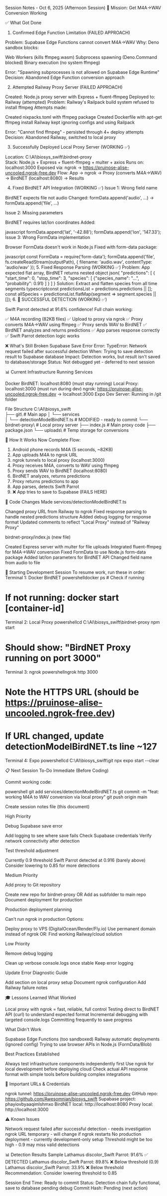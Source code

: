 Session Notes - Oct 6, 2025 (Afternoon Session)
🎯 Mission: Get M4A→WAV Conversion Working

✅ What Got Done
1. Confirmed Edge Function Limitation (FAILED APPROACH)

Problem: Supabase Edge Functions cannot convert M4A→WAV
Why: Deno sandbox blocks:

Web Workers (kills ffmpeg.wasm)
Subprocess spawning (Deno.Command blocked)
Binary execution (no system ffmpeg)


Error: "Spawning subprocesses is not allowed on Supabase Edge Runtime"
Decision: Abandoned Edge Function conversion approach

2. Attempted Railway Proxy Server (FAILED APPROACH)

Created: Node.js proxy server with Express + fluent-ffmpeg
Deployed to: Railway (attempted)
Problem: Railway's Railpack build system refused to install ffmpeg
Attempts made:

Created nixpacks.toml with ffmpeg package
Created Dockerfile with apt-get ffmpeg install
Railway kept ignoring configs and using Railpack


Error: "Cannot find ffmpeg" - persisted through 4+ deploy attempts
Decision: Abandoned Railway, switched to local proxy

3. Successfully Deployed Local Proxy Server (WORKING ✅)

Location: C:\AI\biosys_swift\birdnet-proxy\
Stack: Node.js + Express + fluent-ffmpeg + multer + axios
Runs on: localhost:3000
Exposed via: ngrok → https://pruinose-alise-uncooled.ngrok-free.dev
Flow: App → ngrok → Proxy (converts M4A→WAV) → BirdNET (localhost:8080) → Results

4. Fixed BirdNET API Integration (WORKING ✅)
Issue 1: Wrong field name

BirdNET expects file not audio
Changed: formData.append('audio', ...) → formData.append('file', ...)

Issue 2: Missing parameters

BirdNET requires lat/lon coordinates
Added:

javascript  formData.append('lat', '-42.88');
  formData.append('lon', '147.33');
Issue 3: Wrong FormData implementation

Browser FormData doesn't work in Node.js
Fixed with form-data package:

javascript  const FormData = require('form-data');
  formData.append('file', fs.createReadStream(outputPath), {
    filename: 'audio.wav',
    contentType: 'audio/wav'
  });
5. Fixed Response Parsing (WORKING ✅)
Problem: App expected flat array, BirdNET returns nested object
json{
  "predictions": [
    {
      "start_time": 0,
      "stop_time": 3,
      "species": [
        {"species_name": "...", "probability": 0.91}
      ]
    }
  ]
}
Solution: Extract and flatten species from all time segments
typescriptconst predictionsList = predictions.predictions || [];
const allSpecies = predictionsList.flatMap(segment => segment.species || []);
6. 🎉 SUCCESSFUL DETECTION (WORKING ✅)

Swift Parrot detected at 91.6% confidence!
Full chain working:

✅ M4A recording (82KB files)
✅ Upload to proxy via ngrok
✅ Proxy converts M4A→WAV using ffmpeg
✅ Proxy sends WAV to BirdNET
✅ BirdNET analyzes and returns predictions
✅ App parses response correctly
✅ Swift Parrot detection logic works




❌ What's Still Broken
Supabase Save Error
Error: TypeError: Network request failed after successful detection
When: Trying to save detection result to Supabase database
Impact: Detection works, but result isn't saved to database/storage
Status: Not debugged yet - deferred to next session

📊 Current Infrastructure
Running Services

Docker BirdNET: localhost:8080 (must stay running)
Local Proxy: localhost:3000 (must run during dev)
ngrok: https://pruinose-alise-uncooled.ngrok-free.dev → localhost:3000
Expo Dev Server: Running in /git folder

File Structure
C:\AI\biosys_swift\
├── git\                          # Main app
│   └── services\
│       └── detectionModelBirdNET.ts  # MODIFIED - ready to commit
└── birdnet-proxy\                # Local proxy server
    ├── index.js                  # Main proxy code
    ├── package.json
    └── uploads\                  # Temp storage for conversions

🔧 How It Works Now
Complete Flow:
1. Android phone records M4A (5 seconds, ~82KB)
2. App uploads M4A to ngrok URL
3. ngrok tunnels to local proxy (localhost:3000)
4. Proxy receives M4A, converts to WAV using ffmpeg
5. Proxy sends WAV to BirdNET (localhost:8080)
6. BirdNET analyzes, returns predictions
7. Proxy returns predictions to app
8. App parses, detects Swift Parrot
9. ❌ App tries to save to Supabase (FAILS HERE)

📝 Code Changes Made
services/detectionModelBirdNET.ts

Changed proxy URL from Railway to ngrok
Fixed response parsing to handle nested predictions structure
Added debug logging for response format
Updated comments to reflect "Local Proxy" instead of "Railway Proxy"

birdnet-proxy/index.js (new file)

Created Express server with multer for file uploads
Integrated fluent-ffmpeg for M4A→WAV conversion
Fixed FormData to use Node.js form-data package
Added lat/lon parameters for BirdNET API
Changed field name from audio to file


🚀 Starting Development Session
To resume work, run these in order:
Terminal 1: Docker BirdNET
powershelldocker ps  # Check if running
# If not running: docker start [container-id]
Terminal 2: Local Proxy
powershellcd C:\AI\biosys_swift\birdnet-proxy
npm start
# Should show: "BirdNET Proxy running on port 3000"
Terminal 3: ngrok
powershellngrok http 3000
# Note the HTTPS URL (should be https://pruinose-alise-uncooled.ngrok-free.dev)
# If URL changed, update detectionModelBirdNET.ts line ~127
Terminal 4: Expo
powershellcd C:\AI\biosys_swift\git
npx expo start --clear

📋 Next Session To-Do
Immediate (Before Coding)

Commit working code:

powershell   git add services/detectionModelBirdNET.ts
   git commit -m "feat: working M4A to WAV conversion via local proxy"
   git push origin main

Create session notes file (this document)

High Priority

Debug Supabase save error

Add logging to see where save fails
Check Supabase credentials
Verify network connectivity after detection


Test threshold adjustment

Currently 0.9 threshold
Swift Parrot detected at 0.916 (barely above)
Consider lowering to 0.85 for more detections



Medium Priority

Add proxy to Git repository

Create new repo for birdnet-proxy OR
Add as subfolder to main repo
Document deployment for production


Production deployment planning

Can't run ngrok in production
Options:

Deploy proxy to VPS (DigitalOcean/Render/Fly.io)
Use permanent domain instead of ngrok
OR: Find working Railway/cloud solution





Low Priority

Remove debug logging

Clean up verbose console.logs once stable
Keep error logging


Update Error Diagnostic Guide

Add section on local proxy setup
Document ngrok configuration
Add Railway failure notes




🎓 Lessons Learned
What Worked

Local proxy with ngrok = fast, reliable, full control
Testing direct to BirdNET API (curl) to understand expected format
Incremental debugging with targeted console.logs
Committing frequently to save progress

What Didn't Work

Supabase Edge Functions (too sandboxed)
Railway automatic deployments (ignored config)
Trying to use browser APIs in Node.js (FormData/Blob)

Best Practices Established

Always test infrastructure components independently first
Use ngrok for local development before deploying cloud
Check actual API response format with simple tools before building complex integrations


🔗 Important URLs & Credentials

ngrok tunnel: https://pruinose-alise-uncooled.ngrok-free.dev
GitHub repo: https://github.com/Awesomnian/biosys_swift
Supabase project: phayiovbyaaqimlshmxo
BirdNET local: http://localhost:8080
Proxy local: http://localhost:3000


⚠️ Known Issues

Network request failed after successful detection - needs investigation
ngrok URL temporary - will change if ngrok restarts
No production deployment - currently development-only setup
Threshold might be too high - 0.9 may miss valid detections


📊 Detection Results Sample
Lathamus discolor_Swift Parrot: 91.6% ✅ DETECTED
Lathamus discolor_Swift Parrot: 89.8% ❌ Below threshold (0.9)
Lathamus discolor_Swift Parrot: 33.9% ❌ Below threshold
Recommendation: Consider lowering threshold to 0.85

Session End Time: Ready to commit
Status: Detection chain fully functional, save to database pending debug
Commit Hash: Pending (next action)